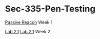 # Sec-335-Pen-Testing

[Passive Reacon](https://github.com/DylanG33/Sec-335-Pen-Testing/blob/main/week1.md) Week 1

[Lab 2.1](https://github.com/DylanG33/Sec-335-Pen-Testing/blob/main/week2.md) [Lab 2.1](https://github.com/DylanG33/Sec-335-Pen-Testing/blob/main/week2.md) Week 2
